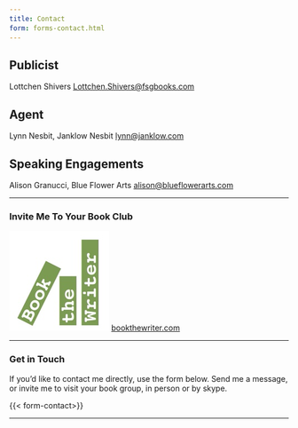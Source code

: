 ```yaml
---
title: Contact
form: forms-contact.html
---
```


## Publicist
Lottchen Shivers <Lottchen.Shivers@fsgbooks.com>

## Agent
Lynn Nesbit, Janklow Nesbit <lynn@janklow.com>

## Speaking Engagements
Alison Granucci, Blue Flower Arts <alison@blueflowerarts.com>

---

### Invite Me To Your Book Club
[![Book the Writer](/uploads/book-the-writer-small.jpeg)](http://bookthewriter.com/writers/robinson/)
[bookthewriter.com](http://bookthewriter.com/writers/robinson/)


---


### Get in Touch

If you’d like to contact me directly, use the form below.  Send me a message, or invite me to visit your book group, in person or by skype.



{{< form-contact>}}


---
